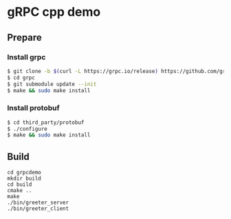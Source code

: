 # gRPC cpp demo

## Prepare
### Install grpc
```bash
$ git clone -b $(curl -L https://grpc.io/release) https://github.com/grpc/grpc
$ cd grpc
$ git submodule update --init
$ make && sudo make install
```
### Install protobuf
```bash
$ cd third_party/protobuf
$ ./configure
$ make && sudo make install
```
## Build
```
cd grpcdemo
mkdir build
cd build
cmake ..
make
./bin/greeter_server
./bin/greeter_client
```
